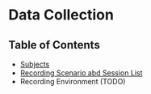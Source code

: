 # Data Collection

## Table of Contents

- [Subjects](./subjects.md)
- [Recording Scenario abd Session List](./sessions.md)
- Recording Environment (TODO)
